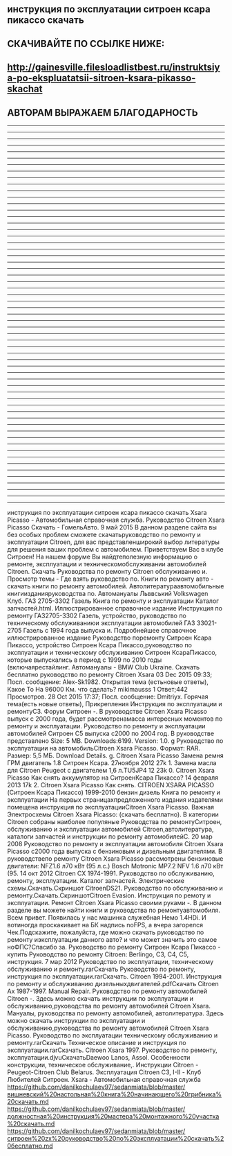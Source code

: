 инструкция по эксплуатации ситроен ксара пикассо скачать
--------------------------------------------------
СКАЧИВАЙТЕ ПО ССЫЛКЕ НИЖЕ:
--------------------------------------------------
http://gainesville.filesloadlistbest.ru/instruktsiya-po-ekspluatatsii-sitroen-ksara-pikasso-skachat
--------------------------------------------------
АВТОРАМ ВЫРАЖАЕМ БЛАГОДАРНОСТЬ
--------------------------------------------------
--------------------------------------------------
--------------------------------------------------
--------------------------------------------------
--------------------------------------------------
--------------------------------------------------
--------------------------------------------------
--------------------------------------------------
--------------------------------------------------
--------------------------------------------------
--------------------------------------------------
--------------------------------------------------
--------------------------------------------------
--------------------------------------------------
--------------------------------------------------
--------------------------------------------------
--------------------------------------------------
--------------------------------------------------
--------------------------------------------------
--------------------------------------------------
--------------------------------------------------
--------------------------------------------------
--------------------------------------------------
--------------------------------------------------
--------------------------------------------------
--------------------------------------------------
--------------------------------------------------
--------------------------------------------------
--------------------------------------------------
--------------------------------------------------
--------------------------------------------------
--------------------------------------------------
--------------------------------------------------
--------------------------------------------------
--------------------------------------------------
--------------------------------------------------
--------------------------------------------------
--------------------------------------------------
--------------------------------------------------
--------------------------------------------------
--------------------------------------------------
--------------------------------------------------
--------------------------------------------------
--------------------------------------------------
--------------------------------------------------
--------------------------------------------------
--------------------------------------------------
--------------------------------------------------
--------------------------------------------------
--------------------------------------------------
--------------------------------------------------
--------------------------------------------------
--------------------------------------------------
--------------------------------------------------
--------------------------------------------------
--------------------------------------------------
--------------------------------------------------
--------------------------------------------------
--------------------------------------------------
--------------------------------------------------
инструкция по эксплуатации ситроен ксара пикассо скачать Xsara Picasso - Автомобильная справочная служба. Руководство Citroen Xsara Picasso  Скачать - ГомельАвто. 9 май 2015  В данном разделе сайта вы без особых проблем сможете скачатьруководство по ремонту и эксплуатации Citroen, для вас представленширокий выбор литературы для решения ваших проблем с автомобилем. Приветствуем Вас в клубе Ситроен! На нашем форуме Вы найдтеполезную информацию о ремонте, эксплуатации и техническомобслуживании автомобилей Citroen. Скачать Руководства по ремонту Citroen обслуживанию и. Просмотр темы - Где взять руководство по. Книги по ремонту авто - скачать книги по ремонту автомобилей. Автолитератураавтомобильные книгиизданияруководства по. Автомануалы  Льввський Volkswagen Клуб. ГАЗ 2705-3302 Газель Книга по ремонту и эксплуатации  Каталог запчастей.html. Иллюстрированное справочное издание Инструкция по ремонту ГАЗ2705-3302 Газель, устройство, руководство по техническому обслуживаниюи эксплуатации автомобилей ГАЗ 33021-2705 Газель с 1994 года выпуска и. Подробнейшее справочное иллюстрированное издание Руководство поремонту Ситроен Ксара Пикассо, устройство Ситроен Ксара Пикассо,руководство по эксплуатации и техническому обслуживанию Ситроен КсараПикассо, которые выпускались в период с 1999 по 2010 годы (включаярестайлинг. Автомануалы - BMW Club Ukraine. Скачать бесплатно руководство по ремонту Citroen Xsara
03 Dec 2015 09:33; Посл. сообщение: Alex-Sk1982. Открытая тема (естьновые ответы), Какое То На 96000 Км. что сделать? mikimausss  1 Ответ;442 Просмотров. 28 Oct 2015 17:37; Посл. сообщение: Dmitriyx. Горячая тема(есть новые ответы), Прикрепления Инструкция по эксплуатации и ремонтуС3. Форум Ситроен -. В руководстве Citroen Xsara Picasso выпуск с 2000 года, будет рассмотренамасса интересных моментов по ремонту и эксплуатации. Руководство по ремонту и эксплуатации автомобилей Ситроен С5 выпуска с2000 по 2004 год. В руководстве представлено  Size: 5 MB. Downloads:6199. Version: 1.0. g Руководство по эксплуатации на автомобильCitroen Xsara Picasso. Формат: RAR. Размер: 5,5 МБ. Download Details. g. Citroen Xsara Picasso Замена ремня ГРМ двигатель 1.8 Ситроен Ксара. 27ноября 2012 27k 1. Замена масла для Citroen  Peugeot с двигателем 1,6 л.TU5JP4 12 23k 0. Citroen Xsara Picasso Как снять аккумулятор на СитроенКсара Пикассо? 14 февраля 2013 17k 2. Citroen Xsara Picasso Как снять. CITROEN XSARA PICASSO (Ситроен Ксара Пикассо) 1999-2010 бензин дизель Книга по ремонту и эксплуатации  На первых страницахпредложенного издания издателями помещена инструкция по эксплуатацииCitroen Xsara Picasso. Важная  Электросхемы Citroen Xsara Picasso: (скачать бесплатно). В категории Citroen собраны наиболее популяные Руководства по ремонтуСитроен, обслуживанию и эксплуатации автомобилей Citroen,автолитература, каталоги запчастей и инструкции по ремонту автомобилейС. 20 мар 2008  Руководство по ремонту и эксплуатации автомобиля Citroen Xsara Picasso с2000 года выпуска с бензиновым и дизельным двигателями. В руководствепо ремонту Citroen Xsara Picasso рассмотрены бензиновые двигатели: NFZ1.6 л70 кВт (95 л.с.) Bosch Motronic MP7.2 NFV 1.6 л70 кВт (95. 14 окт 2012  Citroen CX 1974-1991. Руководство по обслуживанию, ремонту, эксплуатации. Каталог запчастей. Электрические схемы.Скачать.Cкриншот CitroenDS21. Руководство по обслуживанию и ремонту.Скачать.CкриншотCitroen Evasion. Инструкция по ремоту и эксплуатации. Ремонт Citroen Xsara Picasso своими руками -. В данном разделе вы можете найти книги и руководства по ремонтуавтомобиля. Всем привет. Появилась у нас машинка служебная Немо 1.4HDi. И вотиногда проскакивает на БК надпись noFPS, а вчера загорелся Чек.Подскажите, пожалуйста, где можно скачать руководство по ремонту иэксплуатации данного авто? и что может значить это самое ноФПС?Спасибо за. Руководство по ремонту Ситроен Ксара Пикассо - купить
Руководство по ремонту Citroen: Berlingo, C3, C4, C5, инструкция. 7 мар 2012  Руководство по эксплуатации, техническому обслуживанию и ремонту.rarСкачать  Руководство по ремонту, инструкция по эксплуатации.rarСкачать. Citroen 1994-2001. Инструкция по ремонту и обслуживанию дизельныхдвигателей.pdfСкачать Citroen Ax 1987-1997. Manual Repair. Руководство по ремонту автомобилей Citroen -. Здесь можно скачать инструкции по эксплуатации и обслуживанию,руководства по ремонту автомобилей Citroen Xsara. Мануалы, руководства по ремонту автомобилей, автолитература. Здесь можно скачать инструкции по эксплуатации и обслуживанию,руководства по ремонту автомобилей Citroen Xsara Picasso. Руководство по эксплуатации техническому обслуживанию и ремонту.rarСкачать  Техническое описание и инструкция по эксплуатации.rarСкачать. Citroen Xsara 1997. Руководство по ремонту, эксплуатации.djvuСкачатьDaewoo Lanos, Assol. Особенности конструкции, техническое обслуживание,. Инструкции Citroen - Peugeot-Citroen Club Belarus. Эксплуатация Citroen C3, I-II - Клуб Любителей Ситроен. Xsara - Автомобильная справочная служба
https://github.com/danilkochulaev97/sedanmiata/blob/master/вишневский%20настольная%20книга%20начинающего%20грибника%20скачать.md
https://github.com/danilkochulaev97/sedanmiata/blob/master/должностная%20инструкция%20мастера%20монтажного%20участка%20скачать.md
https://github.com/danilkochulaev97/sedanmiata/blob/master/ситроен%20zx%20руководство%20по%20эксплуатации%20скачать%20бесплатно.md